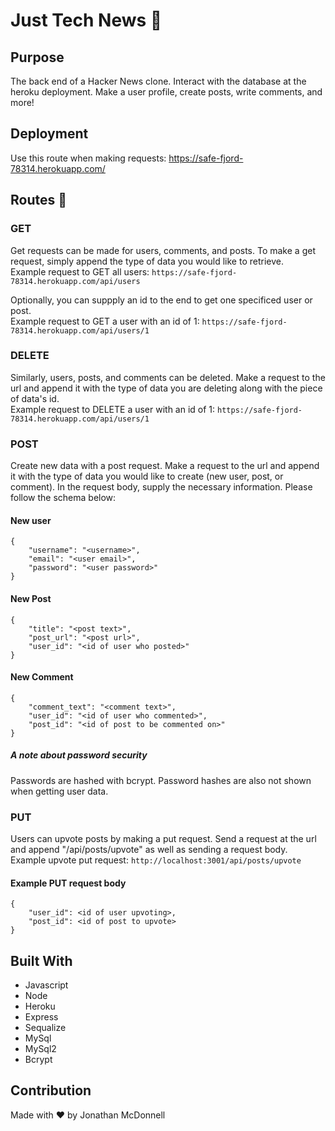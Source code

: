 # Just Tech News 📰

## Purpose
The back end of a Hacker News clone. Interact with the database at the heroku deployment. Make a user profile, create posts, write comments, and more!

## Deployment
Use this route when making requests: https://safe-fjord-78314.herokuapp.com/

## Routes 📍
### GET
Get requests can be made for users, comments, and posts. To make a get request, simply append the type of data you would like to retrieve.   
Example request to GET all users: ```https://safe-fjord-78314.herokuapp.com/api/users```   

Optionally, you can suppply an id to the end to get one specificed user or post.  
Example request to GET a user with an id of 1: ```https://safe-fjord-78314.herokuapp.com/api/users/1```

### DELETE
Similarly, users, posts, and comments can be deleted. Make a request to the url and append it with the type of data you are deleting along with the piece of data's id.  
Example request to DELETE a user with an id of 1: ```https://safe-fjord-78314.herokuapp.com/api/users/1```

### POST
Create new data with a post request. Make a request to the url and append it with the type of data you would like to create (new user, post, or comment). In the request body, supply the necessary information. Please follow the schema below:

#### New user
```
{
    "username": "<username>",
    "email": "<user email>",
    "password": "<user password>"
}
```

#### New Post
```
{
    "title": "<post text>",
    "post_url": "<post url>",
    "user_id": "<id of user who posted>"
}
```

#### New Comment
```
{
    "comment_text": "<comment text>",
    "user_id": "<id of user who commented>",
    "post_id": "<id of post to be commented on>"
}
```
##### A note about password security
Passwords are hashed with bcrypt. Password hashes are also not shown when getting user data.

### PUT
Users can upvote posts by making a put request. Send a request at the url and append "/api/posts/upvote" as well as sending a request body.  
Example upvote put request: ```http://localhost:3001/api/posts/upvote```

#### Example PUT request body
```
{
    "user_id": <id of user upvoting>,
    "post_id": <id of post to upvote>
}
```

## Built With
* Javascript
* Node
* Heroku
* Express
* Sequalize
* MySql
* MySql2
* Bcrypt

## Contribution
Made with ❤️ by Jonathan McDonnell
